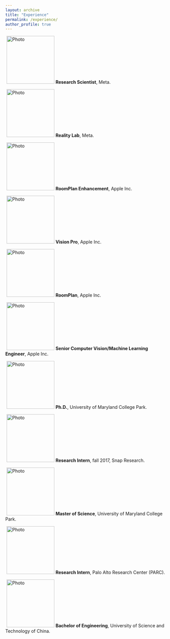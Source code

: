 ```yaml
---
layout: archive
title: "Experience"
permalink: /experience/
author_profile: true
---
```

<p align="left">
  <img src="https://hyxu2006.github.io/files/Meta_log.png?raw=true" alt="Photo" style="height: 150px;"/> 
<b>Research Scientist</b>, Meta.
</p>

<p align="left">
  <img src="https://hyxu2006.github.io/files/Reality_Labs_logo.png?raw=true" alt="Photo" style="height: 150px;"/> 
<b>Reality Lab</b>, Meta.
</p>

<p align="left">
  <img src="https://hyxu2006.github.io/files/RoomPlan_Enhancement2023.png?raw=true" alt="Photo" style="height: 150px;"/> 
<b>RoomPlan Enhancement</b>, Apple Inc.
</p>

<p align="left">
  <img src="https://hyxu2006.github.io/files/apple_vision_pro.png?raw=true" alt="Photo" style="height: 150px;"/> 
<b>Vision Pro</b>, Apple Inc.
</p>

<p align="left">
  <img src="https://hyxu2006.github.io/files/roomplan.jpg?raw=true" alt="Photo" style="height: 150px;"/> 
<b>RoomPlan</b>, Apple Inc.
</p>

<p align="left">
  <img src="https://hyxu2006.github.io/files/apple_img.png?raw=true" alt="Photo" style="height: 150px;"/> 
<b>Senior Computer Vision/Machine Learning Engineer</b>, Apple Inc.
</p>

<p align="left">
  <img src="https://hyxu2006.github.io/files/umd_img.png?raw=true" alt="Photo" style="height: 150px;"/> 
<b>Ph.D.</b>, University of Maryland College Park.
</p>

<p align="left">
  <img src="https://hyxu2006.github.io/files/snap_img.png?raw=true" alt="Photo" style="height: 150px;"/> 
<b>Research Intern</b>, fall 2017, Snap Research.
</p>


<p align="left">
  <img src="https://hyxu2006.github.io/files/umd_img.png?raw=true" alt="Photo" style="height: 150px;"/> 
<b>Master of Science</b>, University of Maryland College Park. 
</p>

<p align="left">
  <img src="https://hyxu2006.github.io/files/parc_img.jpg?raw=true" alt="Photo" style="height: 150px;"/> 
<b>Research Intern</b>, Palo Alto Research Center (PARC).
</p>

<p align="left">
  <img src="https://hyxu2006.github.io/files/ustc_img.png?raw=true" alt="Photo" style="height: 150px;"/> 
<b>Bachelor of Engineering</b>, University of Science and Technology of China.
</p>
<!-- <b>Undergraduate</b> bachelor degree with major in Electrical Engineering and Information Science. -->
